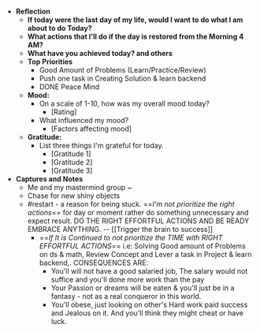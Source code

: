 - **Reflection**
	- **If today were the last day of my life, would I want to do what I am about to do Today?**
	- **What actions that I'll do if the day is restored from the Morning 4 AM?**
	- **What have you achieved today? and others**
	- **Top Priorities**
		- Good Amount of Problems (Learn/Practice/Review)
		- Push one task in Creating Solution & learn backend
		- DONE Peace Mind
	- **Mood:**
		- On a scale of 1-10, how was my overall mood today?
			- [Rating]
		- What influenced my mood?
			- [Factors affecting mood]
	- **Gratitude:**
		- List three things I'm grateful for today.
			- [Gratitude 1]
			- [Gratitude 2]
			- [Gratitude 3]
- **Captures and Notes**
	- Me and my mastermind group ~
	- Chase for new shiny objects
	- #restart - a reason for being stuck. ==*I'm not prioritize the right actions*== for day or moment rather do something unnecessary and expect result. DO THE RIGHT EFFORTFUL ACTIONS AND BE READY EMBRACE ANYTHING. -- [[Trigger the brain to success]]
		- ==*If It is Continued to not prioritize the TIME with RIGHT EFFORTFUL ACTIONS*== i.e: Solving Good amount of Problems on ds & math, Review Concept and Lever a task in Project & learn backend,. CONSEQUENCES ARE:
			- You'll will not have a good salaried job, The salary would not suffice and you'll done more work than the pay
			- Your Passion or dreams will  be eaten & you'll just be in a fantasy - not as a real conqueror in this world.
			- You'll obese, just looking on other's Hard work paid success and Jealous on it. And you'll think they might cheat or have luck.